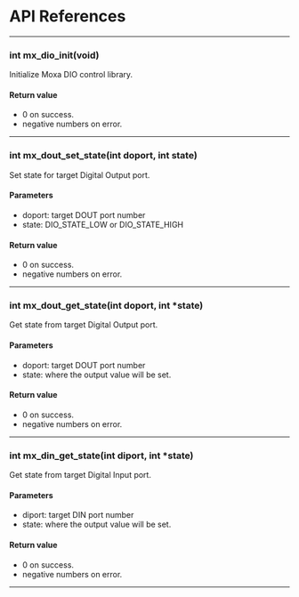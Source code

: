 # API References

---
### int mx_dio_init(void)

Initialize Moxa DIO control library.

#### Return value
* 0 on success.
* negative numbers on error.

---
### int mx_dout_set_state(int doport, int state)

Set state for target Digital Output port.

#### Parameters
* doport: target DOUT port number
* state: DIO_STATE_LOW or DIO_STATE_HIGH

#### Return value
* 0 on success.
* negative numbers on error.

---
### int mx_dout_get_state(int doport, int *state)

Get state from target Digital Output port.

#### Parameters
* doport: target DOUT port number
* state: where the output value will be set.

#### Return value
* 0 on success.
* negative numbers on error.

---
### int mx_din_get_state(int diport, int *state)

Get state from target Digital Input port.

#### Parameters
* diport: target DIN port number
* state: where the output value will be set.

#### Return value
* 0 on success.
* negative numbers on error.

---